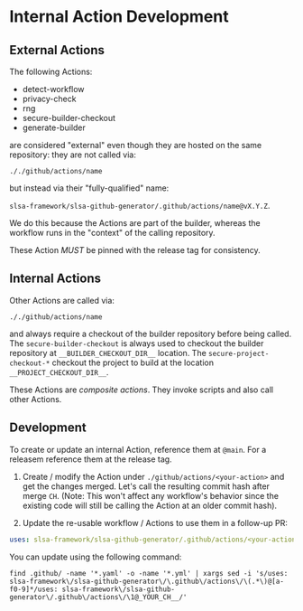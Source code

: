 # Internal Action Development

## External Actions
The following Actions:
- detect-workflow
- privacy-check
- rng
- secure-builder-checkout
- generate-builder

are considered "external" even though they are hosted on the same repository: they are not called via:

```././github/actions/name```

but instead via their "fully-qualified" name:

```slsa-framework/slsa-github-generator/.github/actions/name@vX.Y.Z```. 

We do this because the Actions are part of the builder, whereas the workflow runs in the "context" of the calling repository.

These Action *MUST* be pinned with the release tag for consistency.

## Internal Actions

Other Actions are called via:

```././github/actions/name```

and always require a checkout of the builder repository before being called.
The `secure-builder-checkout` is always used to checkout the builder repository
at `__BUILDER_CHECKOUT_DIR__` location. The `secure-project-checkout-*` checkout
the project to build at the location `__PROJECT_CHECKOUT_DIR__`.

These Actions are *composite actions*. They invoke scripts and also call other Actions.

## Development

To create or update an internal Action, reference them at `@main`. For a releasem reference them at the release tag.

1. Create / modify the Action under `./github/actions/<your-action>` and get the changes merged. Let's call the resulting
commit hash after merge `CH`. (Note: This won't affect any workflow's behavior since
the existing code will still be calling the Action at an older commit hash).

1. Update the re-usable workflow / Actions to use them in a follow-up PR:
```yaml
uses: slsa-framework/slsa-github-generator/.github/actions/<your-action>@CH
```

  You can update using the following command:

```shell
find .github/ -name '*.yaml' -o -name '*.yml' | xargs sed -i 's/uses: slsa-framework\/slsa-github-generator\/\.github\/actions\/\(.*\)@[a-f0-9]*/uses: slsa-framework\/slsa-github-generator\/.github\/actions\/\1@_YOUR_CH__/'
```